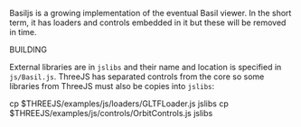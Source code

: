 Basiljs is a growing implementation of the eventual Basil viewer. In the short term,
it has loaders and controls embedded in it but these will be removed in time.

BUILDING

External libraries are in `jslibs` and their name and location is specified
in `js/Basil.js`. ThreeJS has separated controls from the core so some libraries
from ThreeJS must also be copies into `jslibs`:

cp $THREEJS/examples/js/loaders/GLTFLoader.js jslibs
cp $THREEJS/examples/js/controls/OrbitControls.js jslibs



